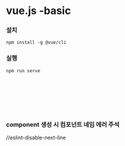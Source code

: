 # vue.js -basic

### 설치
`npm install -g @vue/cli`

### 실행
`npm run serve`

<br><br><br>
---
### component 생성 시 컴포넌트 네임 에러 주석  
//eslint-disable-next-line

<!-- 
❗ 주의점
- component생성 시에는 재사용성에 초첨
- props로 전송된 데이터는 수정 금지 (Read-only)



 -->
